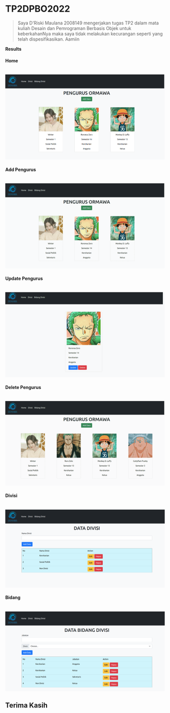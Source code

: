 # TP2DPBO2022

> Saya D'Riski Maulana 2008149 mengerjakan tugas TP2 dalam mata kuliah Desain dan Pemrograman Berbasis Objek untuk keberkahanNya maka saya tidak melakukan kecurangan seperti yang telah dispesifikasikan. Aamiin

**Results**

#### Home <br> <br>

![alt text](https://github.com/driskimaulana/TP2DPBO2022/blob/master/ScreenShots/home.png)

#### Add Pengurus <br> <br>

![alt text](https://github.com/driskimaulana/TP2DPBO2022/blob/master/ScreenShots/addData.gif)

#### Update Pengurus <br> <br>

![alt text](https://github.com/driskimaulana/TP2DPBO2022/blob/master/ScreenShots/update.gif)

#### Delete Pengurus <br> <br>

![alt text](https://github.com/driskimaulana/TP2DPBO2022/blob/master/ScreenShots/delete.gif)

#### Divisi <br> <br>

![alt text](https://github.com/driskimaulana/TP2DPBO2022/blob/master/ScreenShots/divisi.png)

#### Bidang <br> <br>

![alt text](https://github.com/driskimaulana/TP2DPBO2022/blob/master/ScreenShots/bidang.png)



## Terima Kasih




